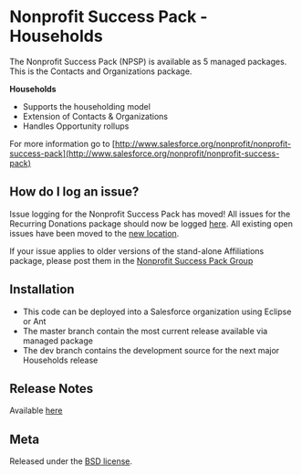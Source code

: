 Nonprofit Success Pack - Households
=================================================

The Nonprofit Success Pack (NPSP) is available as 5 managed packages.
This is the Contacts and Organizations package.

**Households**

* Supports the householding model
* Extension of Contacts & Organizations
* Handles Opportunity rollups

For more information go to [http://www.salesforce.org/nonprofit/nonprofit-success-pack](http://www.salesforce.org/nonprofit/nonprofit-success-pack)

How do I log an issue?
---

Issue logging for the Nonprofit Success Pack has moved!  All issues for the Recurring Donations package should now be logged [here](https://github.com/SalesforceFoundation/Cumulus/issues/new).  All existing open issues have been moved to the [new location](https://github.com/SalesforceFoundation/Cumulus/issues?labels=npo02&page=1&state=open).

If your issue applies to older versions of the stand-alone Affiliations package, please post them in the [Nonprofit Success Pack Group](https://trailhead.salesforce.com/trailblazer-community/groups/0F94S000000kHitSAE)

Installation
---

* This code can be deployed into a Salesforce organization using Eclipse or Ant
* The master branch contain the most current release available via managed package
* The dev branch contains the development source for the next major Households release 


Release Notes
---
Available [here](https://github.com/SalesforceFoundation/Households/wiki/Release-Notes)


Meta
----

Released under the [BSD license](http://www.opensource.org/licenses/BSD-3-Clause).

